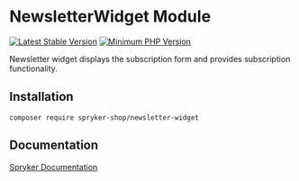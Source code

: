 # NewsletterWidget Module
[![Latest Stable Version](https://poser.pugx.org/spryker-shop/newsletter-widget/v/stable.svg)](https://packagist.org/packages/spryker-shop/newsletter-widget)
[![Minimum PHP Version](https://img.shields.io/badge/php-%3E%3D%207.4-8892BF.svg)](https://php.net/)

Newsletter widget displays the subscription form and provides subscription functionality.

## Installation

```
composer require spryker-shop/newsletter-widget
```

## Documentation

[Spryker Documentation](https://academy.spryker.com)
